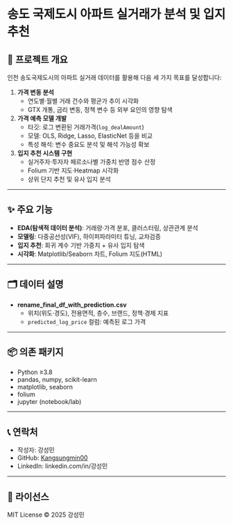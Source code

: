 # 송도 국제도시 아파트 실거래가 분석 및 입지 추천

## 📌 프로젝트 개요  
인천 송도국제도시의 아파트 실거래 데이터를 활용해 다음 세 가지 목표를 달성합니다:  
1. **가격 변동 분석**  
   - 연도별·월별 거래 건수와 평균가 추이 시각화  
   - GTX 개통, 금리 변동, 정책 변수 등 외부 요인의 영향 탐색  
2. **가격 예측 모델 개발**  
   - 타깃: 로그 변환된 거래가격(`log_dealAmount`)  
   - 모델: OLS, Ridge, Lasso, ElasticNet 등을 비교  
   - 특성 해석: 변수 중요도 분석 및 해석 가능성 확보  
3. **입지 추천 시스템 구현**  
   - 실거주자·투자자 페르소나별 가중치 반영 점수 산정  
   - Folium 기반 지도·Heatmap 시각화  
   - 상위 단지 추천 및 유사 입지 분석  

---

## ✨ 주요 기능  
- **EDA(탐색적 데이터 분석)**: 거래량·가격 분포, 클러스터링, 상관관계 분석  
- **모델링**: 다중공선성(VIF), 하이퍼파라미터 튜닝, 교차검증  
- **입지 추천**: 회귀 계수 기반 가중치 + 유사 입지 탐색  
- **시각화**: Matplotlib/Seaborn 차트, Folium 지도(HTML)  

---

## 🗂️ 데이터 설명  
- **rename_final_df_with_prediction.csv**  
  - 위치(위도·경도), 전용면적, 층수, 브랜드, 정책·경제 지표  
  - `predicted_log_price` 컬럼: 예측된 로그 가격  

---

## 📦 의존 패키지  
- Python ≥3.8  
- pandas, numpy, scikit-learn  
- matplotlib, seaborn  
- folium  
- jupyter (notebook/lab)  

---

## 📞 연락처  
- 작성자: 강성민  
- GitHub: [Kangsungmin00](https://github.com/Kangsungmin00)  
- LinkedIn: linkedin.com/in/강성민  

---

## 📄 라이선스  
MIT License © 2025 강성민  
